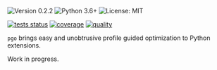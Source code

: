 ![Version 0.2.2](https://img.shields.io/badge/version-0.2.2-blue?style=flat-square)
![Python 3.6+](https://img.shields.io/badge/python-3.6%2B-blue?style=flat-square)
![License: MIT](https://img.shields.io/badge/license-MIT-blue?style=flat-square)

[![tests status](https://img.shields.io/github/workflow/status/esoma/pgo/test?label=tests&style=flat-square)](https://github.com/esoma/pgo/actions/workflows/test.yml)
[![coverage](https://img.shields.io/codecov/c/github/esoma/pgo?style=flat-square)](https://app.codecov.io/gh/esoma/pgo)
[![quality](https://img.shields.io/lgtm/grade/python/github/esoma/pgo?label=quality&style=flat-square)](https://lgtm.com/projects/g/esoma/pgo/alerts/?mode=tree)

`pgo` brings easy and unobtrusive profile guided optimization to Python
extensions.

Work in progress.